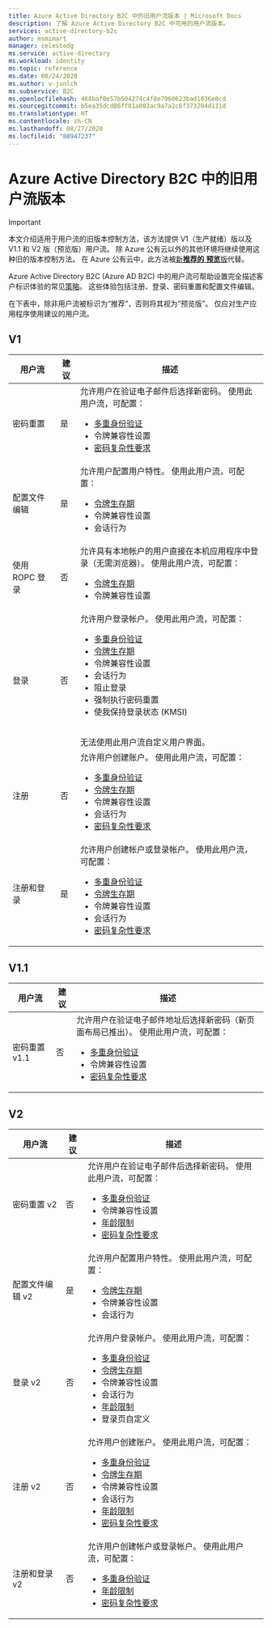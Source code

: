 ```yaml
---
title: Azure Active Directory B2C 中的旧用户流版本 | Microsoft Docs
description: 了解 Azure Active Directory B2C 中可用的用户流版本。
services: active-directory-b2c
author: msmimart
manager: celestedg
ms.service: active-directory
ms.workload: identity
ms.topic: reference
ms.date: 08/24/2020
ms.author: v-junlch
ms.subservice: B2C
ms.openlocfilehash: 468baf0e57b504274c4f8e7960623bad1036e8cd
ms.sourcegitcommit: b5ea35dcd86ff81a003ac9a7a2c6f373204d111d
ms.translationtype: HT
ms.contentlocale: zh-CN
ms.lasthandoff: 08/27/2020
ms.locfileid: "88947237"
---
```

# <a name="legacy-user-flow-versions-in-azure-active-directory-b2c"></a>Azure Active Directory B2C 中的旧用户流版本

> [!IMPORTANT]
> 本文介绍适用于用户流的旧版本控制方法，该方法提供 V1（生产就绪）版以及 V1.1 和 V2 版（预览版）用户流。 除 Azure 公有云以外的其他环境将继续使用这种旧的版本控制方法。 在 Azure 公有云中，此方法被[新**推荐的** **预览**版](user-flow-versions.md)代替。
> 
Azure Active Directory B2C (Azure AD B2C) 中的用户流可帮助设置完全描述客户标识体验的常见[策略](user-flow-overview.md)。 这些体验包括注册、登录、密码重置和配置文件编辑。

在下表中，除非用户流被标识为“推荐”，否则将其视为“预览版”。 仅应对生产应用程序使用建议的用户流。

## <a name="v1"></a>V1

| 用户流 | 建议 | 描述 |
| --------- | ----------- | ----------- |
| 密码重置 | 是 | 允许用户在验证电子邮件后选择新密码。 使用此用户流，可配置： <ul><li>[多重身份验证](custom-policy-multi-factor-authentication.md)</li><li>令牌兼容性设置</li><li>[密码复杂性要求](user-flow-password-complexity.md)</li></ul> |
| 配置文件编辑 | 是 | 允许用户配置用户特性。 使用此用户流，可配置： <ul><li>[令牌生存期](tokens-overview.md)</li><li>令牌兼容性设置</li><li>会话行为</li></ul> |
| 使用 ROPC 登录 | 否 | 允许具有本地帐户的用户直接在本机应用程序中登录（无需浏览器）。 使用此用户流，可配置： <ul><li>[令牌生存期](tokens-overview.md)</li><li>令牌兼容性设置</li></ul> |
| 登录 | 否 | 允许用户登录帐户。 使用此用户流，可配置： <ul><li>[多重身份验证](custom-policy-multi-factor-authentication.md)</li><li>[令牌生存期](tokens-overview.md)</li><li>令牌兼容性设置</li><li>会话行为</li><li>阻止登录</li><li>强制执行密码重置</li><li>使我保持登录状态 (KMSI)</ul><br>无法使用此用户流自定义用户界面。 |
| 注册 | 否 | 允许用户创建账户。 使用此用户流，可配置： <ul><li>[多重身份验证](custom-policy-multi-factor-authentication.md)</li><li>[令牌生存期](tokens-overview.md)</li><li>令牌兼容性设置</li><li>会话行为</li><li>[密码复杂性要求](user-flow-password-complexity.md)</li></ul> |
| 注册和登录 | 是 | 允许用户创建帐户或登录帐户。 使用此用户流，可配置： <ul><li>[多重身份验证](custom-policy-multi-factor-authentication.md)</li><li>[令牌生存期](tokens-overview.md)</li><li>令牌兼容性设置</li><li>会话行为</li><li>[密码复杂性要求](user-flow-password-complexity.md)</li></ul>|

## <a name="v11"></a>V1.1

| 用户流 | 建议 | 描述 |
| --------- | ----------- | ----------- |
| 密码重置 v1.1 | 否 | 允许用户在验证电子邮件地址后选择新密码（新页面布局已推出）。 使用此用户流，可配置： <ul><li>[多重身份验证](custom-policy-multi-factor-authentication.md)</li><li>令牌兼容性设置</li><li>[密码复杂性要求](user-flow-password-complexity.md)</li></ul> |

## <a name="v2"></a>V2

| 用户流 | 建议 | 描述 |
| --------- | ----------- | ----------- |
| 密码重置 v2 | 否 | 允许用户在验证电子邮件后选择新密码。 使用此用户流，可配置： <ul><li>[多重身份验证](custom-policy-multi-factor-authentication.md)</li><li>令牌兼容性设置</li><li>[年龄限制](basic-age-gating.md)</li><li>[密码复杂性要求](user-flow-password-complexity.md)</li></ul> |
| 配置文件编辑 v2 | 是 | 允许用户配置用户特性。 使用此用户流，可配置： <ul><li>[令牌生存期](tokens-overview.md)</li><li>令牌兼容性设置</li><li>会话行为</li></ul> |
| 登录 v2 | 否 | 允许用户登录帐户。 使用此用户流，可配置： <ul><li>[多重身份验证](custom-policy-multi-factor-authentication.md)</li><li>[令牌生存期](tokens-overview.md)</li><li>令牌兼容性设置</li><li>会话行为</li><li>[年龄限制](basic-age-gating.md)</li><li>登录页自定义</li></ul> |
| 注册 v2 | 否 | 允许用户创建账户。 使用此用户流，可配置： <ul><li>[多重身份验证](custom-policy-multi-factor-authentication.md)</li><li>[令牌生存期](tokens-overview.md)</li><li>令牌兼容性设置</li><li>会话行为</li><li>[年龄限制](basic-age-gating.md)</li><li>[密码复杂性要求](user-flow-password-complexity.md)</li></ul> |
| 注册和登录 v2 | 否 | 允许用户创建帐户或登录帐户。 使用此用户流，可配置： <ul><li>[多重身份验证](custom-policy-multi-factor-authentication.md)</li><li>[年龄限制](basic-age-gating.md)</li><li>[密码复杂性要求](user-flow-password-complexity.md)</li></ul> |

